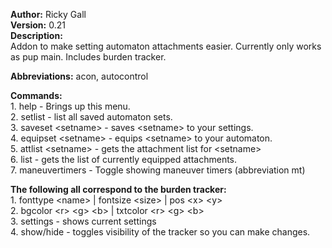 **Author:** Ricky Gall  
**Version:** 0.21  
**Description:**  
Addon to make setting automaton attachments easier. Currently only works as pup main. Includes burden tracker.  

**Abbreviations:** acon, autocontrol  

**Commands:**  
     1. help - Brings up this menu.  
     2. setlist - list all saved automaton sets.  
     3. saveset &lt;setname&gt; - saves &lt;setname&gt; to your settings.  
     4. equipset &lt;setname&gt; - equips &lt;setname&gt; to your automaton.  
     5. attlist &lt;setname&gt; - gets the attachment list for &lt;setname&gt;  
     6. list - gets the list of currently equipped attachments.  
     7. maneuvertimers - Toggle showing maneuver timers (abbreviation mt)  

**The following all correspond to the burden tracker:**  
    1. fonttype &lt;name&gt; | fontsize &lt;size&gt; | pos &lt;x&gt; &lt;y&gt;  
    2. bgcolor &lt;r&gt; &lt;g&gt; &lt;b&gt; | txtcolor &lt;r&gt; &lt;g&gt; &lt;b&gt;  
    3. settings - shows current settings  
    4. show/hide - toggles visibility of the tracker so you can make changes.  
 
